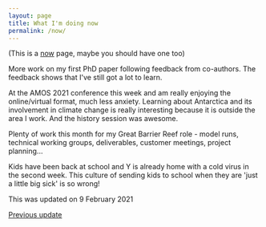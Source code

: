```yaml
---
layout: page
title: What I'm doing now
permalink: /now/
---
```


(This is a [now](http://nownownow.com/about) page, maybe you should have one too)

More work on my first PhD paper following feedback from co-authors. The feedback shows that I've still got a lot to learn.

At the AMOS 2021 conference this week and am really enjoying the online/virtual format, much less anxiety. Learning about Antarctica and its involvement in climate change is really interesting because it is outside the area I work. And the history session was awesome. 

Plenty of work this month for my Great Barrier Reef role - model runs, technical working groups, deliverables, customer meetings, project planning...

Kids have been back at school and Y is already home with a cold virus in the second week. This culture of sending kids to school when they are 'just a little big sick' is so wrong!

This was updated on 9 February 2021

[Previous update](/now-20210128/)
